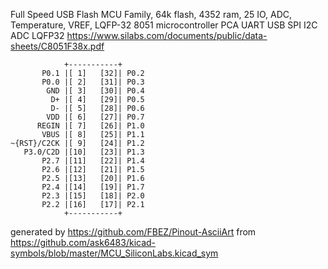Full Speed USB Flash MCU Family, 64k flash, 4352 ram, 25 IO, ADC, Temperature, VREF, LQFP-32
8051 microcontroller PCA UART USB SPI I2C ADC LQFP32
https://www.silabs.com/documents/public/data-sheets/C8051F38x.pdf


	            +-----------+
	       P0.1 |[ 1]   [32]| P0.2
	       P0.0 |[ 2]   [31]| P0.3
	        GND |[ 3]   [30]| P0.4
	         D+ |[ 4]   [29]| P0.5
	         D- |[ 5]   [28]| P0.6
	        VDD |[ 6]   [27]| P0.7
	      REGIN |[ 7]   [26]| P1.0
	       VBUS |[ 8]   [25]| P1.1
	~{RST}/C2CK |[ 9]   [24]| P1.2
	   P3.0/C2D |[10]   [23]| P1.3
	       P2.7 |[11]   [22]| P1.4
	       P2.6 |[12]   [21]| P1.5
	       P2.5 |[13]   [20]| P1.6
	       P2.4 |[14]   [19]| P1.7
	       P2.3 |[15]   [18]| P2.0
	       P2.2 |[16]   [17]| P2.1
	            +-----------+


generated by https://github.com/FBEZ/Pinout-AsciiArt from https://github.com/ask6483/kicad-symbols/blob/master/MCU_SiliconLabs.kicad_sym